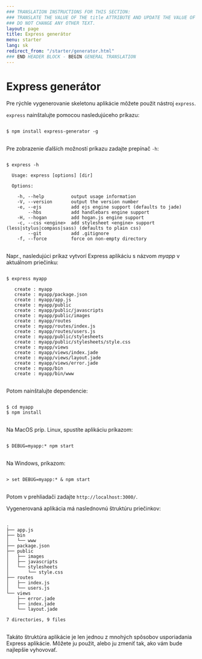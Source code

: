 ```yaml
---
### TRANSLATION INSTRUCTIONS FOR THIS SECTION:
### TRANSLATE THE VALUE OF THE title ATTRIBUTE AND UPDATE THE VALUE OF THE lang ATTRIBUTE.
### DO NOT CHANGE ANY OTHER TEXT.
layout: page
title: Express generátor
menu: starter
lang: sk
redirect_from: "/starter/generator.html"
### END HEADER BLOCK - BEGIN GENERAL TRANSLATION
---
```


# Express generátor

Pre rýchle vygenerovanie skeletonu aplikácie môžete použit nástroj `express`.

`express` nainštalujte pomocou nasledujúceho príkazu:

<pre>
<code class="language-sh" translate="no">
$ npm install express-generator -g
</code>
</pre>

Pre zobrazenie ďalších možností príkazu zadajte prepínač `-h`:

<pre>
<code class="language-sh" translate="no">
$ express -h

  Usage: express [options] [dir]

  Options:

    -h, --help          output usage information
    -V, --version       output the version number
    -e, --ejs           add ejs engine support (defaults to jade)
        --hbs           add handlebars engine support
    -H, --hogan         add hogan.js engine support
    -c, --css &lt;engine&gt;  add stylesheet &lt;engine&gt; support (less|stylus|compass|sass) (defaults to plain css)
        --git           add .gitignore
    -f, --force         force on non-empty directory
</code>
</pre>

Napr., nasledujúci príkaz vytvorí Express aplikáciu s názvom _myapp_ v aktuálnom priečinku:

<pre>
<code class="language-sh" translate="no">
$ express myapp

   create : myapp
   create : myapp/package.json
   create : myapp/app.js
   create : myapp/public
   create : myapp/public/javascripts
   create : myapp/public/images
   create : myapp/routes
   create : myapp/routes/index.js
   create : myapp/routes/users.js
   create : myapp/public/stylesheets
   create : myapp/public/stylesheets/style.css
   create : myapp/views
   create : myapp/views/index.jade
   create : myapp/views/layout.jade
   create : myapp/views/error.jade
   create : myapp/bin
   create : myapp/bin/www
</code>
</pre>

Potom nainštalujte dependencie:

<pre>
<code class="language-sh" translate="no">
$ cd myapp
$ npm install
</code>
</pre>

Na MacOS príp. Linux, spustíte aplikáciu príkazom:

<pre>
<code class="language-sh" translate="no">
$ DEBUG=myapp:* npm start
</code>
</pre>

Na Windows, príkazom:

<pre>
<code class="language-sh" translate="no">
> set DEBUG=myapp:* & npm start
</code>
</pre>

Potom v prehliadači zadajte `http://localhost:3000/`.

Vygenerovaná aplikácia má naslednovnú štruktúru priečinkov:

<pre>
<code class="language-sh" translate="no">
.
├── app.js
├── bin
│   └── www
├── package.json
├── public
│   ├── images
│   ├── javascripts
│   └── stylesheets
│       └── style.css
├── routes
│   ├── index.js
│   └── users.js
└── views
    ├── error.jade
    ├── index.jade
    └── layout.jade

7 directories, 9 files
</code>
</pre>

<div class="doc-box doc-info" markdown="1">
Takáto štruktúra aplikácie je len jednou z mnohých spôsobov usporiadania Express aplikácie. Môžete ju použit, alebo ju zmeniť tak, ako vám bude najlepšie vyhovovať.
</div>
